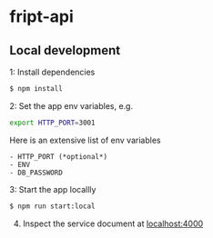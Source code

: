 # fript-api

## Local development

1: Install dependencies

```bash
$ npm install
```

2: Set the app env variables, e.g.

```bash
export HTTP_PORT=3001
```

Here is an extensive list of env variables

```
- HTTP_PORT (*optional*)
- ENV
- DB_PASSWORD
```

3: Start the app locallly

```bash
$ npm run start:local
```

4. Inspect the service document at [localhost:4000](http://localhost:4000)

